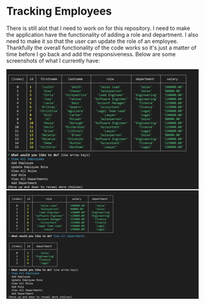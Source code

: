 # Tracking Employees

There is still alot that I need to work on for this repository. I need to make the application have the functionality of adding a role and department. I also need to make it so that the user can update the role of an employee. Thankfully the overall functionality of the code works so it's just a matter of time before I go back and add the responsiveness. Below are some screenshots of what I currently have:

![first page](./Assets/Capture.PNG)
![second Page](./Assets/Capture2.PNG)
